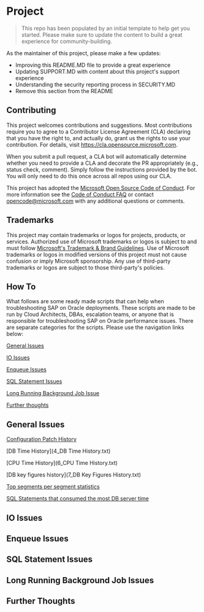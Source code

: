 # Project

> This repo has been populated by an initial template to help get you started. Please
> make sure to update the content to build a great experience for community-building.

As the maintainer of this project, please make a few updates:

- Improving this README.MD file to provide a great experience
- Updating SUPPORT.MD with content about this project's support experience
- Understanding the security reporting process in SECURITY.MD
- Remove this section from the README

## Contributing

This project welcomes contributions and suggestions.  Most contributions require you to agree to a
Contributor License Agreement (CLA) declaring that you have the right to, and actually do, grant us
the rights to use your contribution. For details, visit https://cla.opensource.microsoft.com.

When you submit a pull request, a CLA bot will automatically determine whether you need to provide
a CLA and decorate the PR appropriately (e.g., status check, comment). Simply follow the instructions
provided by the bot. You will only need to do this once across all repos using our CLA.

This project has adopted the [Microsoft Open Source Code of Conduct](https://opensource.microsoft.com/codeofconduct/).
For more information see the [Code of Conduct FAQ](https://opensource.microsoft.com/codeofconduct/faq/) or
contact [opencode@microsoft.com](mailto:opencode@microsoft.com) with any additional questions or comments.

## Trademarks

This project may contain trademarks or logos for projects, products, or services. Authorized use of Microsoft 
trademarks or logos is subject to and must follow 
[Microsoft's Trademark & Brand Guidelines](https://www.microsoft.com/en-us/legal/intellectualproperty/trademarks/usage/general).
Use of Microsoft trademarks or logos in modified versions of this project must not cause confusion or imply Microsoft sponsorship.
Any use of third-party trademarks or logos are subject to those third-party's policies.

## How To

What follows are some ready made scripts that can help when troubleshooting SAP on Oracle deployments. These scripts are made to be run by Cloud Architects, DBAs, escalation teams, or anyone that is responsible for troubleshooting SAP on Oracle performance issues. There are separate categories for the scripts. Please use the navigation links below:

[General Issues](#general-issues)

[IO Issues](#io-issues)

[Enqueue Issues](#enqueue-issues)

[SQL Statement Issues](#sql-statement-issues)

[Long Running Background Job Issue](#long-running-background-job-issues)

[Further thoughts](#final-thoughts)

## General Issues

[Configuration Patch History](3_Configuration_Patches_History.txt)

[DB Time History](4_DB Time History.txt)

[CPU Time History](6_CPU Time History.txt)

[DB key figures history](7_DB Key Figures History.txt)

[Top segments per segment statistics](8_TopSegmentsPerSegmentStatistics.txt)

[SQL Statements that consumed the most DB server time](9_SQL_TopSQLInAWRWithSearchOptionsAndHistograms.txt)

## IO Issues

## Enqueue Issues

## SQL Statement Issues

## Long Running Background Job Issues

## Further Thoughts